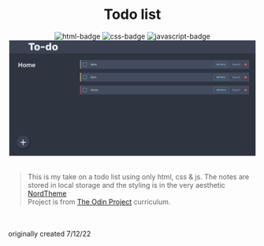 
<div align="center">
<h1 style="text-align: center;">Todo list</h1>
  <img src="https://badges.aleen42.com/src/html5.svg" alt="html-badge">
  <img src="https://badges.aleen42.com/src/css3.svg" alt="css-badge">
  <img src="https://badges.aleen42.com/src/javascript.svg" alt="javascript-badge">
<br>
<img src="./dist/images/todolist.png" width="500px" height="auto">

</div>

<br>

>  This is my take on a todo list using only html, css & js. The notes are stored in local storage and the styling
is in the very aesthetic [NordTheme](https://www.nordtheme.com/)
> <br>
>  Project is from [The Odin Project](https://www.theodinproject.com/lessons/node-path-javascript-todo-list) curriculum.

<br>

<br>
originally created 7/12/22
